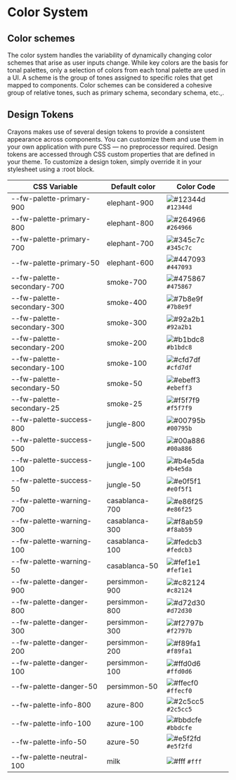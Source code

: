 # Color System

## Color schemes

The color system handles the variability of dynamically changing color schemes that arise as user inputs change.
While key colors are the basis for tonal palettes, only a selection of colors from each tonal palette are used in a UI. A scheme is the group of tones assigned to specific roles that get mapped to components. Color schemes can be considered a cohesive group of relative tones, such as primary schema, secondary schema, etc.,.

## Design Tokens

Crayons makes use of several design tokens to provide a consistent appearance across components. You can customize them and use them in your own application with pure CSS — no preprocessor required. Design tokens are accessed through CSS custom properties that are defined in your theme. To customize a design token, simply override it in your stylesheet using a :root block.

| CSS Variable               | Default color  | Color Code                                                                |
| -------------------------- | -------------- | ------------------------------------------------------------------------- |
| --fw-palette-primary-900   | elephant-900   | ![#12344d](https://via.placeholder.com/15/12344d/12344d?text=+) `#12344d` |
| --fw-palette-primary-800   | elephant-800   | ![#264966](https://via.placeholder.com/15/264966/264966?text=+) `#264966` |
| --fw-palette-primary-700   | elephant-700   | ![#345c7c](https://via.placeholder.com/15/345c7c/345c7c?text=+) `#345c7c` |
| --fw-palette-primary-50    | elephant-600   | ![#447093](https://via.placeholder.com/15/447093/447093?text=+) `#447093` |
| --fw-palette-secondary-700 | smoke-700      | ![#475867](https://via.placeholder.com/15/475867/475867?text=+) `#475867` |
| --fw-palette-secondary-300 | smoke-400      | ![#7b8e9f](https://via.placeholder.com/15/7b8e9f/7b8e9f?text=+) `#7b8e9f` |
| --fw-palette-secondary-300 | smoke-300      | ![#92a2b1](https://via.placeholder.com/15/92a2b1/92a2b1?text=+) `#92a2b1` |
| --fw-palette-secondary-200 | smoke-200      | ![#b1bdc8](https://via.placeholder.com/15/b1bdc8/b1bdc8?text=+) `#b1bdc8` |
| --fw-palette-secondary-100 | smoke-100      | ![#cfd7df](https://via.placeholder.com/15/cfd7df/cfd7df?text=+) `#cfd7df` |
| --fw-palette-secondary-50  | smoke-50       | ![#ebeff3](https://via.placeholder.com/15/ebeff3/ebeff3?text=+) `#ebeff3` |
| --fw-palette-secondary-25  | smoke-25       | ![#f5f7f9](https://via.placeholder.com/15/f5f7f9/f5f7f9?text=+) `#f5f7f9` |
| --fw-palette-success-800   | jungle-800     | ![#00795b](https://via.placeholder.com/15/00795b/00795b?text=+) `#00795b` |
| --fw-palette-success-500   | jungle-500     | ![#00a886](https://via.placeholder.com/15/00a886/00a886?text=+) `#00a886` |
| --fw-palette-success-100   | jungle-100     | ![#b4e5da](https://via.placeholder.com/15/b4e5da/b4e5da?text=+) `#b4e5da` |
| --fw-palette-success-50    | jungle-50      | ![#e0f5f1](https://via.placeholder.com/15/e0f5f1/e0f5f1?text=+) `#e0f5f1` |
| --fw-palette-warning-700   | casablanca-700 | ![#e86f25](https://via.placeholder.com/15/e86f25/e86f25?text=+) `#e86f25` |
| --fw-palette-warning-300   | casablanca-300 | ![#f8ab59](https://via.placeholder.com/15/f8ab59/f8ab59?text=+) `#f8ab59` |
| --fw-palette-warning-100   | casablanca-100 | ![#fedcb3](https://via.placeholder.com/15/fedcb3/fedcb3?text=+) `#fedcb3` |
| --fw-palette-warning-50    | casablanca-50  | ![#fef1e1](https://via.placeholder.com/15/fef1e1/fef1e1?text=+) `#fef1e1` |
| --fw-palette-danger-900    | persimmon-900  | ![#c82124](https://via.placeholder.com/15/c82124/c82124?text=+) `#c82124` |
| --fw-palette-danger-800    | persimmon-800  | ![#d72d30](https://via.placeholder.com/15/d72d30/d72d30?text=+) `#d72d30` |
| --fw-palette-danger-300    | persimmon-300  | ![#f2797b](https://via.placeholder.com/15/f2797b/f2797b?text=+) `#f2797b` |
| --fw-palette-danger-200    | persimmon-200  | ![#f89fa1](https://via.placeholder.com/15/f89fa1/f89fa1?text=+) `#f89fa1` |
| --fw-palette-danger-100    | persimmon-100  | ![#ffd0d6](https://via.placeholder.com/15/ffd0d6/ffd0d6?text=+) `#ffd0d6` |
| --fw-palette-danger-50     | persimmon-50   | ![#ffecf0](https://via.placeholder.com/15/ffecf0/ffecf0?text=+) `#ffecf0` |
| --fw-palette-info-800      | azure-800      | ![#2c5cc5](https://via.placeholder.com/15/2c5cc5/2c5cc5?text=+) `#2c5cc5` |
| --fw-palette-info-100      | azure-100      | ![#bbdcfe](https://via.placeholder.com/15/bbdcfe/bbdcfe?text=+) `#bbdcfe` |
| --fw-palette-info-50       | azure-50       | ![#e5f2fd](https://via.placeholder.com/15/e5f2fd/e5f2fd?text=+) `#e5f2fd` |
| --fw-palette-neutral-100   | milk           | ![#fff](https://via.placeholder.com/15/fff/fff?text=+) `#fff`             |
